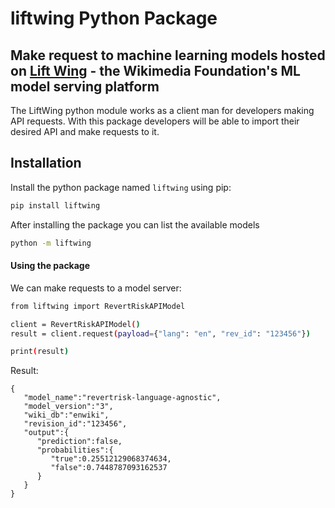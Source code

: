 # liftwing Python Package
## Make request to machine learning models hosted on [Lift Wing](https://wikitech.wikimedia.org/wiki/Machine_Learning/LiftWing) - the Wikimedia Foundation's ML model serving platform


The LiftWing python module works as a client man for developers making API requests. With this package developers will be able to import their desired API and make requests to it.

## Installation

Install the python package named `liftwing` using pip:

```sh
pip install liftwing
```

After installing the package you can list the available models

```sh
python -m liftwing
```

#### Using the package

We can make requests to a model server:
```sh
from liftwing import RevertRiskAPIModel

client = RevertRiskAPIModel()
result = client.request(payload={"lang": "en", "rev_id": "123456"})

print(result)

```

Result:

```
{
   "model_name":"revertrisk-language-agnostic",
   "model_version":"3",
   "wiki_db":"enwiki",
   "revision_id":"123456",
   "output":{
      "prediction":false,
      "probabilities":{
         "true":0.25512129068374634,
         "false":0.7448787093162537
      }
   }
}
```

